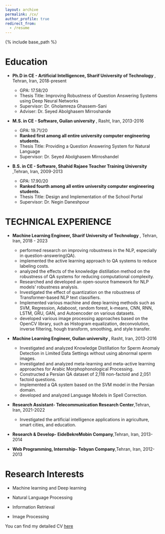 ```yaml
---
layout: archive
permalink: /cv/
author_profile: true
redirect_from:
  - /resume
---
```


{% include base_path %}

# Education


* <b>Ph.D in CE - Artificial Intelligencee, Sharif University of Technology </b>, Tehran, Iran, 2018-present
   *  GPA: 17.58/20
   *  Thesis Title: Improving Robustness of Question Answering Systems using Deep Neural Networks
   *  Supervisor: Dr. Gholamreza Ghassem-Sani
   *  Adviser: Dr. Seyed Abolghasem Mirroshande
   
* <b>M.S. in CE - Software, Guilan university </b>, Rasht, Iran, 2013-2016
   *  GPA: 19.71/20 
   *  <b> Ranked first among all entire university computer engineering students.</b>
   *  Thesis Title: Providing a Question Answering System for Natural Language
   *  Supervisor: Dr. Seyed Abolghasem Mirroshandel
* <b>B.S. in CE - Software, Shahid Rajaee Teacher Training University </b>,Tehran, Iran, 2009-2013
  *  GPA: 17.90/20 
  * <b> Ranked fourth among all entire university computer engineering students.</b> 
  * Thesis Title: Design and Implementation of the School Portal	
  * Supervisor: Dr. Negin Daneshpour
 
# TECHNICAL EXPERIENCE


* <b>Machine Learning Engineer, Sharif University of Technology </b>, Tehran, Iran, 2018 - 2023
   *  performed research on improving robustness in the NLP, especially in question-answering(QA).
   *  implemented the active learning approach to QA systems to reduce labeling costs.
   *  analyzed the effects of the knowledge distillation method on the robustness of QA systems for reducing computational complexity.
   *  Researched and developed an open-source framework for NLP models’ robustness analysis.
   *  Investigated the effect of quantization on the robustness of Transformer-based NLP text classifiers.
   *  Implemented various machine and deep learning methods such as SVM, Regression, Adaboost, random forest, k-means, CNN, RNN, LSTM, GRU, GAN, and Autoencoder on various datasets.
   *  developed various image processing approaches based on the OpenCV library, such as Histogram equalization, deconvolution, inverse filtering, hough transform, smoothing, and style transfer.
 
   
* <b>Machine Learning Engineer, Guilan university </b>, Rasht, Iran, 2013-2016
   *  Investigated and analyzed Knowledge Distillation for Sperm Anomaly Detection in Limited Data Settings without using abnormal sperm images.
   *  Investigated and analyzed meta-learning and meta-active learning approaches for Arabic Morphophonological Processing.
   *  Constructed a Persian QA dataset of 2,118 non-factoid and 2,051 factoid questions.
   *  Implemented a QA system based on the SVM model in the Persian domain.
   *  developed and analyzed Language Models in Spell Correction.
    
* <b>Research Assistant- Telecommunication Research Center</b>,Tehran, Iran, 2021-2022
  *  Investigated the artificial intelligence applications in agriculture, smart cities, and education.
 
* <b>Research & Develop- EideBekreMobin Company</b>,Tehran, Iran, 2013-2014

* <b>Web Programming, Internship- Tebyan Company</b>,Tehran, Iran, 2012-2013

 
 
  
  
# Research Interests 



* Machine learning and Deep learning

* Natural Language Processing

* Information Retrieval

* Image Processing 


You can find my detailed CV [here](Y_boreshbanCV.pdf)


  
  

